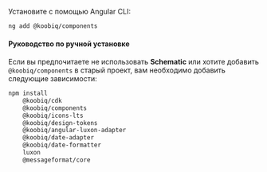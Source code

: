 Установите с помощью Angular CLI:

```bash
ng add @koobiq/components
```

#### Руководство по ручной установке

Если вы предпочитаете не использовать **Schematic** или хотите добавить `@koobiq/components` в старый проект,
вам необходимо добавить следующие зависимости:

```bash
npm install
    @koobiq/cdk
    @koobiq/components
    @koobiq/icons-lts
    @koobiq/design-tokens
    @koobiq/angular-luxon-adapter
    @koobiq/date-adapter
    @koobiq/date-formatter
    luxon
    @messageformat/core
```
